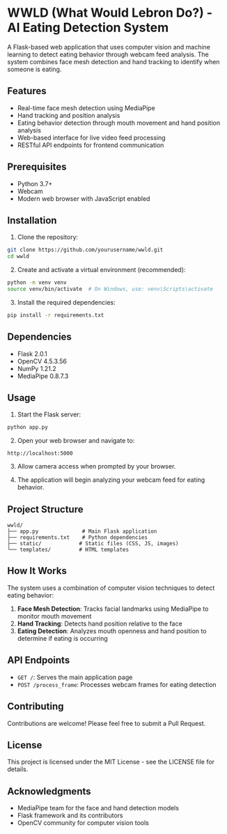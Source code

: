 # WWLD (What Would Lebron Do?) - AI Eating Detection System

A Flask-based web application that uses computer vision and machine learning to detect eating behavior through webcam feed analysis. The system combines face mesh detection and hand tracking to identify when someone is eating.

## Features

- Real-time face mesh detection using MediaPipe
- Hand tracking and position analysis
- Eating behavior detection through mouth movement and hand position analysis
- Web-based interface for live video feed processing
- RESTful API endpoints for frontend communication

## Prerequisites

- Python 3.7+
- Webcam
- Modern web browser with JavaScript enabled

## Installation

1. Clone the repository:
```bash
git clone https://github.com/yourusername/wwld.git
cd wwld
```

2. Create and activate a virtual environment (recommended):
```bash
python -m venv venv
source venv/bin/activate  # On Windows, use: venv\Scripts\activate
```

3. Install the required dependencies:
```bash
pip install -r requirements.txt
```

## Dependencies

- Flask 2.0.1
- OpenCV 4.5.3.56
- NumPy 1.21.2
- MediaPipe 0.8.7.3

## Usage

1. Start the Flask server:
```bash
python app.py
```

2. Open your web browser and navigate to:
```
http://localhost:5000
```

3. Allow camera access when prompted by your browser.

4. The application will begin analyzing your webcam feed for eating behavior.

## Project Structure

```
wwld/
├── app.py              # Main Flask application
├── requirements.txt    # Python dependencies
├── static/            # Static files (CSS, JS, images)
└── templates/         # HTML templates
```

## How It Works

The system uses a combination of computer vision techniques to detect eating behavior:

1. **Face Mesh Detection**: Tracks facial landmarks using MediaPipe to monitor mouth movement
2. **Hand Tracking**: Detects hand position relative to the face
3. **Eating Detection**: Analyzes mouth openness and hand position to determine if eating is occurring

## API Endpoints

- `GET /`: Serves the main application page
- `POST /process_frame`: Processes webcam frames for eating detection

## Contributing

Contributions are welcome! Please feel free to submit a Pull Request.

## License

This project is licensed under the MIT License - see the LICENSE file for details.

## Acknowledgments

- MediaPipe team for the face and hand detection models
- Flask framework and its contributors
- OpenCV community for computer vision tools 
